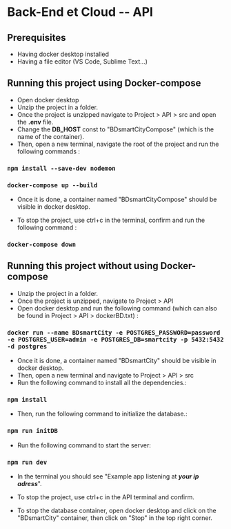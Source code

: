 # Back-End et Cloud -- API

## Prerequisites
- Having docker desktop installed
- Having a file editor (VS Code, Sublime Text...)

## Running this project using Docker-compose
- Open docker desktop
- Unzip the project in a folder.
- Once the project is unzipped navigate to Project > API > src and open the **.env** file.
- Change the **DB_HOST** const to "BDsmartCityCompose" (which is the name of the container).
- Then, open a new terminal, navigate the root of the project and run the following commands :

### `npm install --save-dev nodemon`

### `docker-compose up --build`

- Once it is done, a container named "BDsmartCityCompose" should be visible in docker desktop.

- To stop the project, use ctrl+c in the terminal, confirm and run the following command :

### `docker-compose down`

## Running this project without using Docker-compose
- Unzip the project in a folder.
- Once the project is unzipped, navigate to Project > API 
- Open docker desktop and run the following command (which can also be found in Project > API > dockerBD.txt) : 

### `docker run --name BDsmartCity -e POSTGRES_PASSWORD=password -e POSTGRES_USER=admin -e POSTGRES_DB=smartcity -p 5432:5432 -d postgres`

- Once it is done, a container named "BDsmartCity" should be visible in docker desktop. 
- Then, open a new terminal and navigate to Project > API > src 
- Run the following command to install all the dependencies.:

### `npm install`

- Then, run the following command to initialize the database.:

### `npm run initDB`

- Run the following command to start the server:

### `npm run dev`
- In the terminal you should see "Example app listening at _**your ip adress**_".

- To stop the project, use ctrl+c in the API terminal and confirm.
- To stop the database container, open docker desktop and click on the "BDsmartCity" container, then click on "Stop" in the top right corner.
